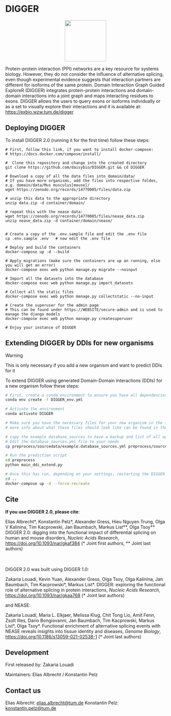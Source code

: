 # DIGGER
<p align="center">
  <img src="https://exbio.wzw.tum.de/digger/static/image/DIGGER.png" height="130">
</p>



Protein-protein interaction (PPI) networks are a key resource for systems biology. However, they do not consider the influence of alternative splicing, even though experimental evidence suggests that interaction partners are different for isoforms of the same protein. Domain Interaction Graph Guided ExploreR (DIGGER) integrates protein-protein interactions and domain-domain interactions into a joint graph and maps interacting residues to exons. DIGGER allows the users to query exons or isoforms individually or as a set to visually explore their interactions and it is available at: https://exbio.wzw.tum.de/digger




## Deploying DIGGER
To install DIGGER 2.0 (running it for the first time) follow these steps:
```shell script
# First, follow this link, if you want to install docker-compose: 
# https://docs.docker.com/compose/install/

#  Clone this repository and change into the created directory
git clone https://github.com/daisybio/DIGGER.git && cd DIGGER

# Download a copy of all the data files into domain/data/
# If you have more organisms, add the files into respective foldes, e.g. domain/data/Mus musculus[mouse]/
wget https://zenodo.org/records/14770005/files/data.zip

# unzip this data to the appropriate directory
unzip data.zip -d container/domain/

# repeat this with the nease data:
wget https://zenodo.org/records/14770005/files/nease_data.zip
unzip nease_data.zip -d container/domain/nease/


# Create a copy of the .env.sample file and edit the .env file
cp .env.sample .env   # now edit the .env file 

# Deploy and build the containers
docker-compose up -d --build

# Apply migrations (make sure the containers are up an running, else you will get an error)
docker-compose exec web python manage.py migrate --noinput 

# Import all the datasets into the database
docker-compose exec web python manage.py import_datasets

# Collect all the static files
docker-compose exec web python manage.py collectstatic --no-input

# Create the superuser for the admin page
# This can be found under https://WEBSITE/secure-admin and is used to manage the django models
docker-compose exec web python manage.py createsuperuser

# Enjoy your instance of DIGGER

```

## Extending DIGGER by DDIs for new organisms
>[!Warning]
>This is only necessary if you add a new organism and want to predict DDIs for it

To extend DIGGER using generated Domain-Domain Interactions (DDIs) for a new organism follow these steps:
````bash
# First, create a conda environment to ensure you have all dependencies installed
conda env create -f DIGGER_env.yml

# Activate the environment
conda activate DIGGER

# Make sure you have the necessary files for your new organism in the sourcedata folder
# more info about what these files should look like can be found in the sourcedata README.md

# copy the example database_sources to have a backup and list of all options. 
# Edit the database_sources.yml file to your needs
cp preprocess/sourcedata/example.database_sources.yml preprocess/sourcedata/database_sources.yml

# Run the prediction script
cd preprocess
python main_ddi_extend.py

# Once this has run, depending on your settings, restarting the DIGGER container will show the new data
cd ..
docker-compose up -d --force-recreate
````


## Cite

**If you use DIGGER 2.0, please cite**:

Elias Albrecht*, Konstantin Pelz*, Alexander Gress, Hieu Nguyen Trung, Olga V Kalinina, Tim Kacprowski, Jan Baumbach, 
Markus List**, Olga Tsoy** DIGGER 2.0: digging into the functional impact of differential splicing on human and mouse 
disorders, *Nucleic Acids Research*, https://doi.org/10.1093/nar/gkaf384 (* Joint first authors, ** Joint last authors)

<br/><br/>
DIGGER 2.0 was built using DIGGER 1.0:

Zakaria Louadi, Kevin Yuan, Alexander Gress, Olga Tsoy, Olga Kalinina, Jan Baumbach, Tim Kacprowski*, Markus List*. 
DIGGER: exploring the functional role of alternative splicing in protein interactions, *Nucleic Acids Research*, 
https://doi.org/10.1093/nar/gkaa768  (* Joint last authors)

and NEASE:

Zakaria Louadi, Maria L. Elkjaer, Melissa Klug, Chit Tong Lio, Amit Fenn, Zsolt Illes, Dario Bongiovanni, Jan Baumbach,
Tim Kacprowski, Markus List*, Olga Tsoy*. Functional enrichment of alternative splicing events with NEASE reveals 
insights into tissue identity and diseases, *Genome Biology*, https://doi.org/10.1186/s13059-021-02538-1 (* Joint last authors)



## Development

First released by: Zakaria Louadi

Maintainers: Elias Albrecht / Konstantin Pelz


## Contact us
Elias Albrecht: elias.albrecht@tum.de
Konstantin Pelz: konstantin.pelz@tum.de
